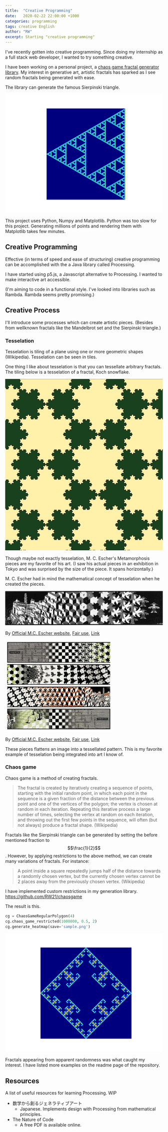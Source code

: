 ```yaml
---
title:  "Creative Programming"
date:   2020-02-22 22:00:00 +1000
categories: programming
tags: creative English
author: "RW"
excerpt: Starting "creative programming"
---
```


<script src='https://cdnjs.cloudflare.com/ajax/libs/mathjax/2.7.5/latest.js?config=TeX-MML-AM_CHTML' async></script>

I've recently gotten into creative programming. Since doing my internship as a full stack web developer, I wanted to try something creative.

I have been working on a personal project, a [chaos game fractal generator library](https://github.com/RW21/chaosgame). My interest in generative art, artistic fractals has sparked as I see random fractals being generated with ease.

The library can generate the famous Sierpinski triangle.

<img src="/assets/images/2020/chaos_game_1.png" alt="">

This project uses Python, Numpy and Matplotlib. Python was too slow for this project. Generating millions of points and rendering them with Matplotlib takes few minutes.  

## Creative Programming

Effective (in terms of speed and ease of structuring) creative programming can be accomplished with the a Java library called Processing. 

I have started using p5.js, a Javascript alternative to Processing. I wanted to make interactive art accessible.  

(I'm aiming to code in a functional style. I've looked into libraries such as Rambda. Rambda seems pretty promising.)

## Creative Process

I'll introduce some processes which can create artistic pieces. (Besides from wellknown fractals like the Mandelbrot set and the Sierpinski triangle.)

### Tesselation

Tesselation is tiling of a plane using one or more geometric shapes (Wikipedia). Tesselation can be seen in tiles. 

One thing I like about tesselation is that you can tessellate arbitrary fractals. The tiling below is a tesselation of a fractal, Koch snowflake.

<img src="/assets/images/2020/Koch_similarity_tiling.svg.png" alt="Koch tessellation">

Though maybe not exactly tesselation, M. C. Escher's Metamorphosis pieces are my favorite of his art. (I saw his actual pieces in an exhibition in Tokyo and was surprised by the size of the piece. It spans horizontally.)

 M. C. Escher had in mind the mathematical concept of tesselation when he created the pieces. 

<img src="/assets/images/2020/Escher,_Metamorphosis_I.jpg" alt="Escher Metamorphosis">

By <a rel="nofollow" class="external text" href="http://www.mcescher.com/">Official M.C. Escher website</a>, <a href="//en.wikipedia.org/wiki/File:Escher,_Metamorphosis_I.jpg" title="Fair use">Fair use</a>, <a href="https://en.wikipedia.org/w/index.php?curid=3955657">Link</a>

<img src="/assets/images/2020/Escher,_Metamorphosis_II.jpg" alt="Escher Metamorphosis">


By <a rel="nofollow" class="external text" href="http://www.mcescher.com/">Official M.C. Escher website</a>, <a href="//en.wikipedia.org/wiki/File:Escher,_Metamorphosis_II.jpg" title="Fair use">Fair use</a>, <a href="https://en.wikipedia.org/w/index.php?curid=4966437">Link</a>

These pieces flattens an image into a tessellated pattern. This is my favorite example of tesselation being integrated into art I know of.

### Chaos game

Chaos game is a method of creating fractals.

> The fractal is created by iteratively creating a sequence of points, starting with the initial random point, in which each point in the sequence is a given fraction of the distance between the previous point and one of the vertices of the polygon; the vertex is chosen at random in each iteration. Repeating this iterative process a large number of times, selecting the vertex at random on each iteration, and throwing out the first few points in the sequence, will often (but not always) produce a fractal shape. (Wikipedia)

Fractals like the Sierpinski triangle can be generated by setting the before mentioned fraction to $$\frac{1}{2}$$. However, by applying restrictions to the above method, we can create many variations of fractals. For instance:

> A point inside a square repeatedly jumps half of the distance towards a randomly chosen vertex, but the currently chosen vertex cannot be 2 places away from the previously chosen vertex. (Wikipedia)

I have implemented custom restrictions in my generation library. <https://github.com/RW21/chaosgame>

The result is this.

```python
cg = ChaosGameRegularPolygon(4)
cg.chaos_game_restricted(1000000, 0.5, 2)
cg.generate_heatmap(save='sample.png')
```

<img src="/assets/images/2020/chaos_game_3.png">

Fractals appearing from apparent randomness was what caught my interest. I have listed more examples on the readme page of the repository.

## Resources

A list of useful resources for learning Processing. WIP

- 数学から創るジェネラティブアート
  - Japanese. Implements design with Processing from mathematical principles.
- The Nature of Code
  - A free PDF is available online.
